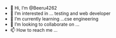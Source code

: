 - 👋 Hi, I’m @Beeru4262
- 👀 I’m interested in ... testing and web developer
- 🌱 I’m currently learning ...cse engineering
- 💞️ I’m looking to collaborate on ...
- 📫 How to reach me ...

<!---
Beeru4262/Beeru4262 is a ✨ special ✨ repository because its `README.md` (this file) appears on your GitHub profile.
You can click the Preview link to take a look at your changes.
--->

